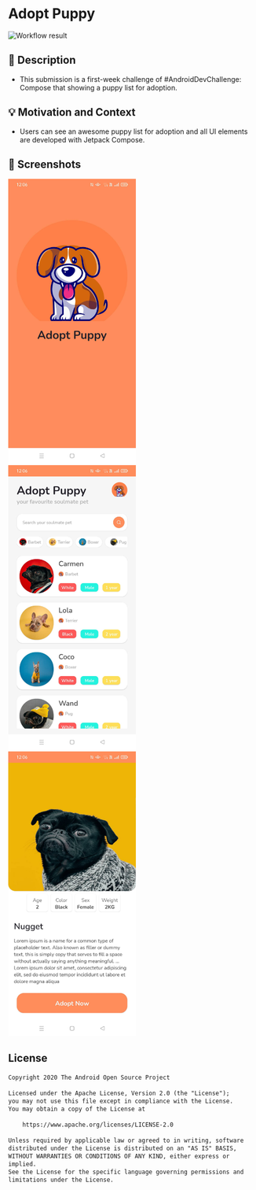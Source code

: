 # Adopt Puppy

![Workflow result](https://github.com/okanaydin/Android-Compose-Challenge/workflows/Check/badge.svg)


## :scroll: Description
 - This submission is a first-week challenge of #AndroidDevChallenge: Compose that showing a puppy list for adoption.



## :bulb: Motivation and Context
 - Users can see an awesome puppy list for adoption and all UI elements are developed with Jetpack Compose.

## :camera_flash: Screenshots
<!-- You can add more screenshots here if you like -->
<img src="/results/screenshot_1.png" width="260">&emsp;<img src="/results/screenshot_2.png" width="260">&emsp;<img src="/results/screenshot_3.png" width="260">

## License
```
Copyright 2020 The Android Open Source Project

Licensed under the Apache License, Version 2.0 (the "License");
you may not use this file except in compliance with the License.
You may obtain a copy of the License at

    https://www.apache.org/licenses/LICENSE-2.0

Unless required by applicable law or agreed to in writing, software
distributed under the License is distributed on an "AS IS" BASIS,
WITHOUT WARRANTIES OR CONDITIONS OF ANY KIND, either express or implied.
See the License for the specific language governing permissions and
limitations under the License.
```
